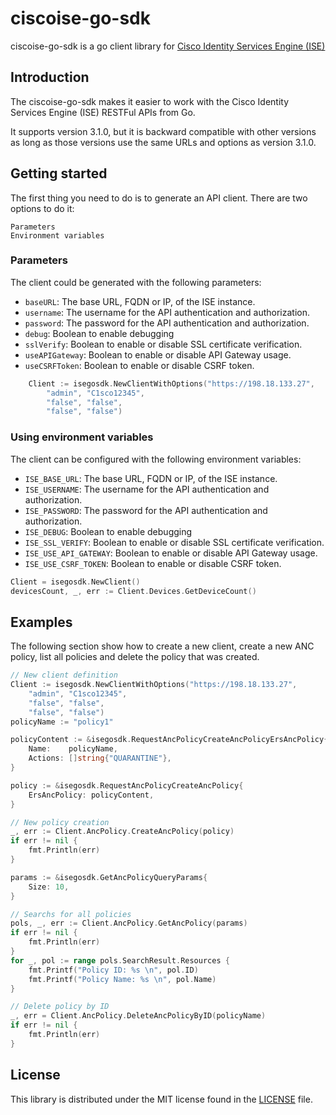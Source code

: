 # ciscoise-go-sdk
ciscoise-go-sdk is a go client library for [Cisco Identity Services Engine (ISE) ](https://developer.cisco.com/identity-services-engine/)  

## Introduction
The ciscoise-go-sdk makes it easier to work with the Cisco Identity Services Engine (ISE) RESTFul APIs from Go.

It supports version 3.1.0, but it is backward compatible with other versions as long as those versions use the same URLs and options as version 3.1.0.

## Getting started

The first thing you need to do is to generate an API client. There are two options to do it:

    Parameters
    Environment variables

### Parameters

The client could be generated with the following parameters:

- `baseURL`: The base URL, FQDN or IP, of the ISE instance.
- `username`: The username for the API authentication and authorization.
- `password`: The password for the API authentication and authorization.
- `debug`: Boolean to enable debugging
- `sslVerify`: Boolean to enable or disable SSL certificate verification.
- `useAPIGateway`: Boolean to enable or disable API Gateway usage.
- `useCSRFToken`: Boolean to enable or disable CSRF token.

```go
    Client := isegosdk.NewClientWithOptions("https://198.18.133.27",
        "admin", "C1sco12345",
        "false", "false",
        "false", "false")

```

### Using environment variables

The client can be configured with the following environment variables:

- `ISE_BASE_URL`: The base URL, FQDN or IP, of the ISE instance.
- `ISE_USERNAME`: The username for the API authentication and authorization.
- `ISE_PASSWORD`: The password for the API authentication and authorization.
- `ISE_DEBUG`: Boolean to enable debugging
- `ISE_SSL_VERIFY`: Boolean to enable or disable SSL certificate verification.
- `ISE_USE_API_GATEWAY`: Boolean to enable or disable API Gateway usage.
- `ISE_USE_CSRF_TOKEN`: Boolean to enable or disable CSRF token.

```go
Client = isegosdk.NewClient()
devicesCount, _, err := Client.Devices.GetDeviceCount()
```





## Examples
The following section show how to create a new client, create a new ANC policy, list all policies and delete the policy that was created. 

```go
// New client definition
Client := isegosdk.NewClientWithOptions("https://198.18.133.27",
    "admin", "C1sco12345",
    "false", "false",
    "false", "false")
policyName := "policy1"

policyContent := &isegosdk.RequestAncPolicyCreateAncPolicyErsAncPolicy{
    Name:    policyName,
    Actions: []string{"QUARANTINE"},
}

policy := &isegosdk.RequestAncPolicyCreateAncPolicy{
    ErsAncPolicy: policyContent,
}

// New policy creation
_, err := Client.AncPolicy.CreateAncPolicy(policy)
if err != nil {
    fmt.Println(err)
}

params := &isegosdk.GetAncPolicyQueryParams{
    Size: 10,
}

// Searchs for all policies
pols, _, err := Client.AncPolicy.GetAncPolicy(params)
if err != nil {
    fmt.Println(err)
}
for _, pol := range pols.SearchResult.Resources {
    fmt.Printf("Policy ID: %s \n", pol.ID)
    fmt.Printf("Policy Name: %s \n", pol.Name)
}

// Delete policy by ID
_, err = Client.AncPolicy.DeleteAncPolicyByID(policyName)
if err != nil {
    fmt.Println(err)
}

```


## License

This library is distributed under the MIT license found in the [LICENSE](./LICENSE) file.
